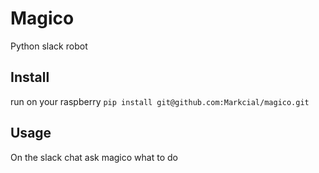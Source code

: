 # Magico

Python slack robot

## Install

run on your raspberry `pip install git@github.com:Markcial/magico.git`

## Usage

On the slack chat ask magico what to do
